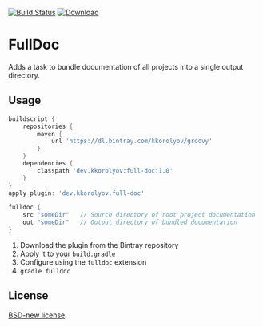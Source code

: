 [![Build Status](https://travis-ci.org/kkorolyov/full-doc.svg?branch=master)](https://travis-ci.org/kkorolyov/full-doc)
[![Download](https://api.bintray.com/packages/kkorolyov/groovy/full-doc/images/download.svg) ](https://bintray.com/kkorolyov/groovy/full-doc/_latestVersion)

# FullDoc
Adds a task to bundle documentation of all projects into a single output directory.

## Usage
```groovy
buildscript {
	repositories {
		maven {
			url 'https://dl.bintray.com/kkorolyov/groovy'
		}
	}
	dependencies {
		classpath 'dev.kkorolyov:full-doc:1.0'
	}
}
apply plugin: 'dev.kkorolyov.full-doc'

fulldoc {
	src "someDir"	// Source directory of root project documentation
	out "someDir"	// Output directory of bundled documentation
}

```
1. Download the plugin from the Bintray repository
2. Apply it to your `build.gradle`
3. Configure using the `fulldoc` extension
4. `gradle fulldoc`

## License
[BSD-new license](LICENSE).  
